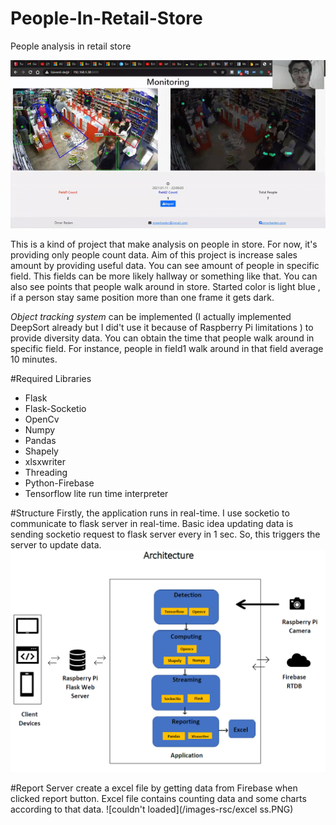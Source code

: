 # People-In-Retail-Store
People analysis in retail store

![couldn't loaded](/images-rsc/app-gif.gif)

This is a kind of project that make analysis on people in store. For now, it's providing only people count data. Aim of this project is increase sales amount by providing  useful data.
 You can see amount of people in specific field. This fields can be more likely hallway or something like that. You can also see points that people walk around in store. Started color 
 is light blue , if a person stay same position more than one frame it gets dark.
 
_Object tracking system_ can be implemented (I actually  implemented DeepSort already but I did't use it because of Raspberry Pi limitations ) to provide diversity data.
You can obtain the time that people walk around in specific field. For instance, people in field1 walk around in that field average 10 minutes. 

#Required Libraries
* Flask
* Flask-Socketio
* OpenCv
* Numpy
* Pandas
* Shapely
* xlsxwriter
* Threading
* Python-Firebase
* Tensorflow lite run time interpreter



#Structure
Firstly, the application runs in real-time. I use socketio to communicate to flask server in real-time. Basic idea updating data is sending socketio request to flask server every in 1 sec. So, this triggers the server to update data.
![couldn't loaded](/images-rsc/architecture.PNG)

#Report
Server create a excel file by getting data from Firebase when clicked report button. Excel file contains counting data and some charts according to that data.
![couldn't loaded](/images-rsc/excel ss.PNG)


